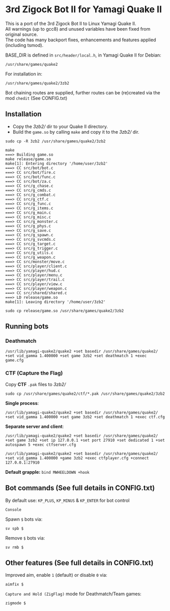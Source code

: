 # 3rd Zigock Bot II for Yamagi Quake II

This is a port of the 3rd Zigock Bot II to Linux Yamagi Quake II. \
All warnings (up to gcc8) and unused variables have been fixed from original source. \
The code has many backport fixes, enhancements and features applied (including tsmod).

BASE_DIR is defined in `src/header/local.h`, in Yamagi Quake II for Debian:

    /usr/share/games/quake2

For installation in:

    /usr/share/games/quake2/3zb2

Bot chaining routes are supplied, further routes can be (re)created via the mod `chedit` (See CONFIG.txt)

## Installation

* Copy the *3zb2/* dir to your Quake II directory.
* Build the `game.so` by calling `make` and copy it to the *3zb2/* dir.

```
sudo cp -R 3zb2 /usr/share/games/quake2/3zb2

make 
===> Building game.so
make release/game.so
make[1]: Entering directory '/home/user/3zb2'
===> CC src/bot/bot.c
===> CC src/bot/fire.c
===> CC src/bot/func.c
===> CC src/bot/za.c
===> CC src/g_chase.c
===> CC src/g_cmds.c
===> CC src/g_combat.c
===> CC src/g_ctf.c
===> CC src/g_func.c
===> CC src/g_items.c
===> CC src/g_main.c
===> CC src/g_misc.c
===> CC src/g_monster.c
===> CC src/g_phys.c
===> CC src/g_save.c
===> CC src/g_spawn.c
===> CC src/g_svcmds.c
===> CC src/g_target.c
===> CC src/g_trigger.c
===> CC src/g_utils.c
===> CC src/g_weapon.c
===> CC src/monster/move.c
===> CC src/player/client.c
===> CC src/player/hud.c
===> CC src/player/menu.c
===> CC src/player/trail.c
===> CC src/player/view.c
===> CC src/player/weapon.c
===> CC src/shared/shared.c
===> LD release/game.so
make[1]: Leaving directory '/home/user/3zb2'

sudo cp release/game.so /usr/share/games/quake2/3zb2
```

## Running bots

### Deathmatch

    /usr/lib/yamagi-quake2/quake2 +set basedir /usr/share/games/quake2/ +set vid_gamma 1.400000 +set game 3zb2 +set deathmatch 1 +exec game.cfg

### CTF (Capture the Flag)

Copy **CTF** `.pak` files to *3zb2/*

    sudo cp /usr/share/games/quake2/ctf/*.pak /usr/share/games/quake2/3zb2

**Single process**:

    /usr/lib/yamagi-quake2/quake2 +set basedir /usr/share/games/quake2/ +set vid_gamma 1.400000 +set game 3zb2 +set deathmatch 1 +exec ctf.cfg 

**Separate server and client**:

    /usr/lib/yamagi-quake2/quake2 +set basedir /usr/share/games/quake2/ +set game 3zb2 +set ip 127.0.0.1 +set port 27910 +set dedicated 1 +set autospawn 5 +exec ctfserver.cfg

    /usr/lib/yamagi-quake2/quake2 +set basedir /usr/share/games/quake2/ +set vid_gamma 1.400000 +game 3zb2 +exec ctfplayer.cfg +connect 127.0.0.1:27910

**Default grapple:** `bind MWHEELDOWN +hook`

## Bot commands (See full details in CONFIG.txt)

By default use: `KP_PLUS`, `KP_MINUS` & `KP_ENTER` for bot control

`Console`

Spawn `$` bots via:

    sv spb $

Remove `$` bots via:

    sv rmb $

## Other features (See full details in CONFIG.txt)

Improved aim, enable `1` (default) or disable `0` via:

    aimfix $

`Capture and Hold (ZigFlag)` mode for Deathmatch/Team games:

    zigmode $

